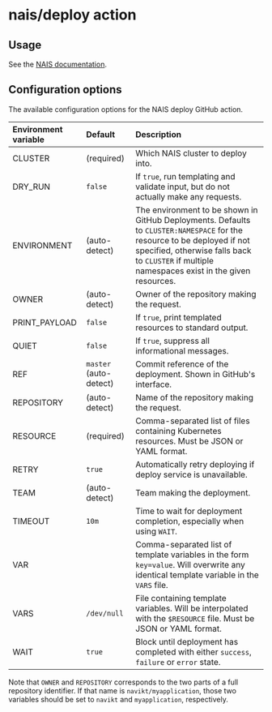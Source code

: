 # nais/deploy action

## Usage

See the [NAIS documentation](https://doc.nais.io/build/how-to/build-and-deploy).

## Configuration options

The available configuration options for the NAIS deploy GitHub action.

| Environment variable | Default                  | Description                                                                                                                                                                                                                 |
|:---------------------|:-------------------------|:----------------------------------------------------------------------------------------------------------------------------------------------------------------------------------------------------------------------------|
| CLUSTER              | \(required\)             | Which NAIS cluster to deploy into.                                                                                                                                                                                          |
| DRY\_RUN             | `false`                  | If `true`, run templating and validate input, but do not actually make any requests.                                                                                                                                        |
| ENVIRONMENT          | \(auto-detect\)          | The environment to be shown in GitHub Deployments. Defaults to `CLUSTER:NAMESPACE` for the resource to be deployed if not specified, otherwise falls back to `CLUSTER` if multiple namespaces exist in the given resources. |
| OWNER                | \(auto-detect\)          | Owner of the repository making the request.                                                                                                                                                                                 |
| PRINT\_PAYLOAD       | `false`                  | If `true`, print templated resources to standard output.                                                                                                                                                                    |
| QUIET                | `false`                  | If `true`, suppress all informational messages.                                                                                                                                                                             |
| REF                  | `master` \(auto-detect\) | Commit reference of the deployment. Shown in GitHub's interface.                                                                                                                                                            |
| REPOSITORY           | \(auto-detect\)          | Name of the repository making the request.                                                                                                                                                                                  |
| RESOURCE             | \(required\)             | Comma-separated list of files containing Kubernetes resources. Must be JSON or YAML format.                                                                                                                                 |
| RETRY                | `true`                   | Automatically retry deploying if deploy service is unavailable.                                                                                                                                                             |
| TEAM                 | \(auto-detect\)          | Team making the deployment.                                                                                                                                                                                                 |
| TIMEOUT              | `10m`                    | Time to wait for deployment completion, especially when using `WAIT`.                                                                                                                                                       |
| VAR                  |                          | Comma-separated list of template variables in the form `key=value`. Will overwrite any identical template variable in the `VARS` file.                                                                                      |
| VARS                 | `/dev/null`              | File containing template variables. Will be interpolated with the `$RESOURCE` file. Must be JSON or YAML format.                                                                                                            |
| WAIT                 | `true`                   | Block until deployment has completed with either `success`, `failure` or `error` state.                                                                                                                                     |

Note that `OWNER` and `REPOSITORY` corresponds to the two parts of a full repository identifier.
If that name is `navikt/myapplication`, those two variables should be set to `navikt` and `myapplication`, respectively.
